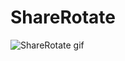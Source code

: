 # ShareRotate


![ShareRotate gif](https://user-images.githubusercontent.com/32635922/197994125-f5837977-c271-4b6a-bce9-6aa1dc206206.gif)
